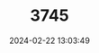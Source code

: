 ---
title: "3745"
category: "Canis latrans"
draft: false
date: 2024-02-22 13:03:49
languages:
  English: ["American Jackal", "Brush Wolf", "Prairie Wolf", "Coyote"]
  German: ["Kojote"]
---